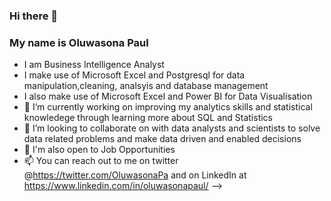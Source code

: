 ### Hi there 👋
### My name is Oluwasona Paul
- I am Business Intelligence Analyst
- I make use of Microsoft Excel and Postgresql for data manipulation,cleaning, analsyis and database management
- I also make use of Microsoft Excel and Power BI for Data Visualisation
- 🔭 I’m currently working on improving my analytics skills and statistical knowledege through learning more about SQL and Statistics
- 👯 I’m looking to collaborate on with data analysts and scientists to solve data related problems and make data driven and enabled decisions
- 🤔 I'm also open to Job Opportunities
- 📫 You can reach out to me on twitter @https://twitter.com/OluwasonaPa and on LinkedIn at https://www.linkedin.com/in/oluwasonapaul/
-->
